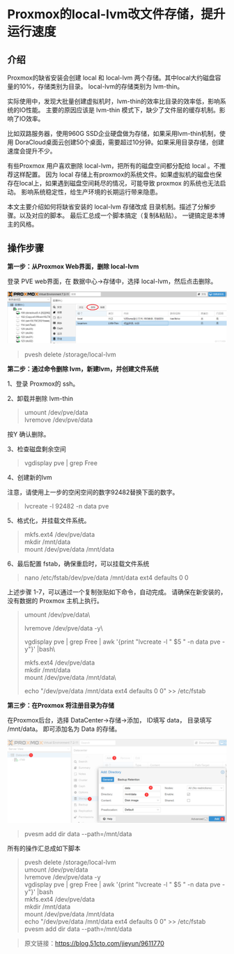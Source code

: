 # Proxmox的local-lvm改文件存储，提升运行速度
## 介绍
Proxmox的缺省安装会创建 local 和 local-lvm 两个存储。其中local大约磁盘容量的10%，存储类别为目录。 local-lvm的存储类别为 lvm-thin。

实际使用中，发现大批量创建虚拟机时，lvm-thin的效率比目录的效率低，影响系统的IO性能。 主要的原因应该是 lvm-thin 模式下，缺少了文件层的缓存机制。影响了IO效率。

比如双路服务器，使用960G SSD企业硬盘做为存储，如果采用lvm-thin机制，使用 DoraCloud桌面云创建50个桌面，需要超过10分钟。如果采用目录存储，创建速度会提升不少。

有些Proxmox 用户喜欢删除 local-lvm，把所有的磁盘空间都分配给 local 。不推荐这样配置。 因为 local 存储上有proxmox的系统文件。如果虚拟机的磁盘也保存在local上，如果遇到磁盘空间耗尽的情况，可能导致 proxmox 的系统也无法启动。 影响系统稳定性，给生产环境的长期运行带来隐患。

本文主要介绍如何将缺省安装的 local-lvm 存储改成 目录机制。描述了分解步骤。以及对应的脚本。 最后汇总成一个脚本搞定（复制&粘贴）。 一键搞定是本博主的风格。

## 操作步骤

**第一步：从Proxmox Web界面，删除 local-lvm**

登录 PVE web界面，在 数据中心->存储中，选择 local-lvm，然后点击删除。

![alt text](05171521_65c0a7291775b35695.png)

>pvesh delete  /storage/local-lvm

**第二步：通过命令删除 lvm，新建lvm，并创建文件系统**

1、登录 Proxmox的 ssh。

2、卸载并删除 lvm-thin

>umount /dev/pve/data\
>lvremove /dev/pve/data

按Y 确认删除。

3、检查磁盘剩余空间

>vgdisplay pve | grep Free

4、创建新的lvm

注意，请使用上一步的空闲空间的数字92482替换下面的数字。

>lvcreate -l 92482 -n data pve

5、格式化，并挂载文件系统。

>mkfs.ext4 /dev/pve/data\
>mkdir /mnt/data\
>mount /dev/pve/data /mnt/data

6、最后配置 fstab，确保重启时，可以挂载文件系统

>nano /etc/fstab/dev/pve/data /mnt/data ext4 defaults 0 0
 
上述步骤 1-7，可以通过一个复制张贴如下命令，自动完成。 请确保在新安装的，没有数据的 Proxmox 主机上执行。

>umount /dev/pve/data\
>
>lvremove /dev/pve/data -y\
>
>vgdisplay pve | grep Free | awk '{print "lvcreate -l " $5 " -n data pve -y"}' |bash\
>
>mkfs.ext4 /dev/pve/data\
>mkdir /mnt/data\
>mount /dev/pve/data /mnt/data\
>
>echo "/dev/pve/data /mnt/data ext4 defaults 0 0" >> /etc/fstab

**第三步：在Proxmox 将注册目录为存储**

在Proxmox后台，选择 DataCenter->存储->添加， ID填写 data， 目录填写 /mnt/data。 即可添加名为  Data 的存储。

![alt text](05171520_65c0a728d6b3133520.png)

>pvesm  add dir  data  --path=/mnt/data
 
 所有的操作汇总成如下脚本
>pvesh delete /storage/local-lvm\
>umount /dev/pve/data\
>lvremove /dev/pve/data -y\
>vgdisplay pve | grep Free | awk '{print "lvcreate -l " $5 " -n data pve -y"}' |bash\
>mkfs.ext4 /dev/pve/data\
>mkdir /mnt/data\
>mount /dev/pve/data /mnt/data\
>echo "/dev/pve/data /mnt/data ext4 defaults 0 0" >> /etc/fstab\
>pvesm  add dir  data  --path=/mnt/data

>原文链接：https://blog.51cto.com/jieyun/9611770
